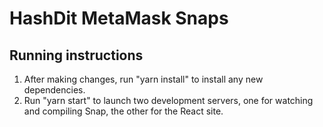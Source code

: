 # HashDit MetaMask Snaps

## Running instructions

1. After making changes, run "yarn install" to install any new dependencies.
2. Run "yarn start" to launch two development servers, one for watching and compiling Snap, the other for the React site.
